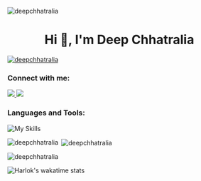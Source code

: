 <p align="left"> <img src="https://komarev.com/ghpvc/?username=deepchhatralia&label=Profile%20views&color=0e75b6&style=flat" alt="deepchhatralia" /> </p>
<h1 align="center">Hi 👋, I'm Deep Chhatralia</h1>

<p align="left"> <a href="https://github.com/ryo-ma/github-profile-trophy"><img src="https://github-profile-trophy.vercel.app/?username=deepchhatralia" alt="deepchhatralia" /></a> </p>


<h3 align="left">Connect with me:</h3>
<p align="left"> 

<a href="https://instagram.com/deep_chhatralia">
    <img src="https://skillicons.dev/icons?i=instagram" />
</a>
<a href="https://linkedin.com/in/deep-chhatralia-077994176">
    <img src="https://skillicons.dev/icons?i=linkedin" />
</a>
<!-- <a href="https://www.leetcode.com/deepchhatralia">
    <img height="32" width="32" src="https://cdn.jsdelivr.net/npm/simple-icons@v9/icons/leetcode" />
    <img height="32" width="32" src="https://unpkg.com/simple-icons@v9/icons/leetcode.svg/" />
</a> -->

<!--     <a href="https://linkedin.com/in/deep-chhatralia-077994176" target="blank"><img align="center" src="https://raw.githubusercontent.com/rahuldkjain/github-profile-readme-generator/master/src/images/icons/Social/linked-in-alt.svg" alt="deep-chhatralia-077994176" height="30" width="40" /></a> <a href="https://instagram.com/deep_chhatralia" target="blank"><img align="center" src="https://raw.githubusercontent.com/rahuldkjain/github-profile-readme-generator/master/src/images/icons/Social/instagram.svg" alt="deep_chhatralia" height="30" width="40" /></a> <a href="https://www.leetcode.com/deepchhatralia" target="blank"><img align="center" src="https://raw.githubusercontent.com/rahuldkjain/github-profile-readme-generator/master/src/images/icons/Social/leet-code.svg" alt="deepchhatralia" height="30" width="40" /></a> -->
</p>

<h3 align="left">Languages and Tools:</h3>

<p align="left"> 


![My Skills](https://skillicons.dev/icons?i=java,python,html,css,js,bootstrap,jquery,react,nodejs,mysql,mongodb&theme=dark)

</p>

<p><img align="left" src="https://github-readme-stats.vercel.app/api/top-langs?username=deepchhatralia&show_icons=true&locale=en&layout=compact" alt="deepchhatralia" /></p>

<p>&nbsp;<img align="center" src="https://github-readme-stats.vercel.app/api?username=deepchhatralia&show_icons=true&locale=en&count_private=true" alt="deepchhatralia" /></p>

<span><img align="center" src="https://github-readme-streak-stats.herokuapp.com/?user=deepchhatralia&" alt="deepchhatralia" /></span>

<span>![Harlok's wakatime stats](https://github-readme-stats.vercel.app/api/wakatime?username=deepchhatralia)</span>
